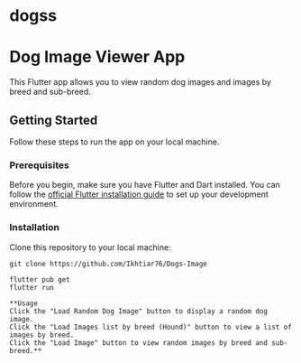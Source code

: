 # dogss

# Dog Image Viewer App

This Flutter app allows you to view random dog images and images by breed and sub-breed.

## Getting Started

Follow these steps to run the app on your local machine.

### Prerequisites

Before you begin, make sure you have Flutter and Dart installed. You can follow the [official Flutter installation guide](https://flutter.dev/docs/get-started/install) to set up your development environment.

### Installation

 Clone this repository to your local machine:

   ```shell
   git clone https://github.com/Ikhtiar76/Dogs-Image

   flutter pub get
   flutter run

**Usage
Click the "Load Random Dog Image" button to display a random dog image.
Click the "Load Images list by breed (Hound)" button to view a list of images by breed.
Click the "Load Image" button to view random images by breed and sub-breed.**




